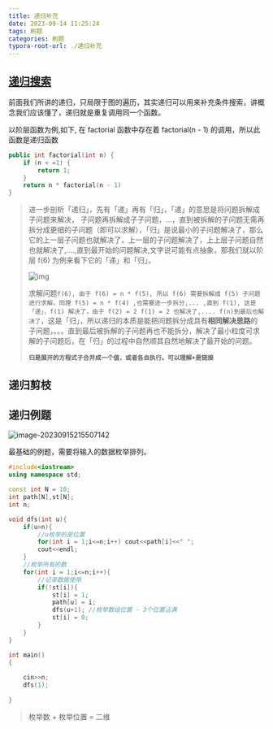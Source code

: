 ```yaml
---
title: 递归补充
date: 2023-09-14 11:25:24
tags: 刷题
categories: 刷题
typora-root-url: ./递归补充
---
```


## [递归搜索](https://juejin.cn/post/6844904008595816462)

前面我们所讲的递归，只局限于图的遍历，其实递归可以用来补充条件搜索，讲概念我们应该懂了，递归就是重复调用同一个函数。

以阶层函数为例,如下, 在 factorial 函数中存在着 factorial(n - 1) 的调用，所以此函数是递归函数

```c++
public int factorial(int n) {
    if (n < =1) {
        return 1;
    }
    return n * factorial(n - 1)
}
```

> 进一步剖析「递归」，先有「递」再有「归」，「递」的意思是将问题拆解成子问题来解决， 子问题再拆解成子子问题，...，直到被拆解的子问题无需再拆分成更细的子问题（即可以求解），「归」是说最小的子问题解决了，那么它的上一层子问题也就解决了，上一层的子问题解决了，上上层子问题自然也就解决了,....,直到最开始的问题解决,文字说可能有点抽象，那我们就以阶层 f(6) 为例来看下它的「递」和「归」。
>
> ![img](v2-2dd5924b0c0aae21f92cf468861101dd_720w.webp)
>
> 求解问题`f(6), 由于 f(6) = n * f(5), 所以 f(6) 需要拆解成 f(5) 子问题进行求解，同理 f(5) = n * f(4) ,也需要进一步拆分,... ,直到 f(1), 这是「递」，f(1) 解决了，由于 f(2) = 2 f(1) = 2 也解决了,.... f(n)到最后也解决了`，这是「归」，所以递归的本质是能把问题拆分成具有**相同解决思路**的子问题，。。。直到最后被拆解的子问题再也不能拆分，解决了最小粒度可求解的子问题后，在「归」的过程中自然顺其自然地解决了最开始的问题。
>
> **`归是展开的方程式子合并成一个值，或者各自执行。可以理解+是链接`**

## 递归剪枝

## 递归例题

![image-20230915215507142](image-20230915215507142.png)

最基础的例题，需要将输入的数据枚举排列。

```c++
#include<iostream>
using namespace std;

const int N = 10;
int path[N],st[N];
int n;

void dfs(int u){
    if(u>n){
        //u枚举的是位置
        for(int i = 1;i<=n;i++) cout<<path[i]<<" ";
        cout<<endl;
    }
    //枚举所有的数
    for(int i = 1;i<=n;i++){
        //记录数据使用
        if(!st[i]){
            st[i] = 1;
            path[u] = i;
            dfs(u+1); //枚举数组位置 - 3个位置沾满
            st[i] = 0;
        }
    }
}

int main()
{
    
    cin>>n;
    dfs(1);
    
}
```

> 枚举数 + 枚举位置 = 二维
